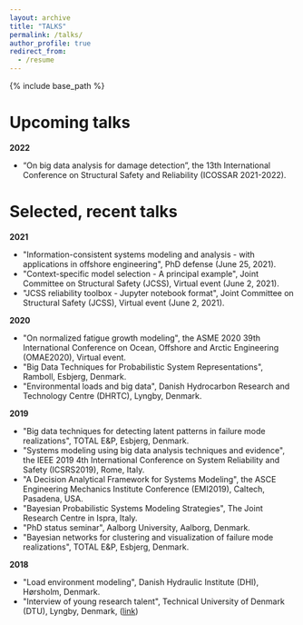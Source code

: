 ```yaml
---
layout: archive
title: "TALKS"
permalink: /talks/
author_profile: true
redirect_from:
  - /resume
---
```


{% include base_path %}

Upcoming talks
====

**2022**

* “On big data analysis for damage detection”, the 13th International Conference on Structural Safety and Reliability (ICOSSAR 2021-2022).

Selected, recent talks
====

**2021**

* "Information-consistent systems modeling and analysis - with applications in offshore engineering", PhD defense (June 25, 2021).
* "Context-specific model selection - A principal example", Joint Committee on Structural Safety (JCSS), Virtual event (June 2, 2021).
* "JCSS reliability toolbox - Jupyter notebook format", Joint Committee on Structural Safety (JCSS), Virtual event (June 2, 2021).

**2020**

* "On normalized fatigue growth modeling", the ASME 2020 39th International Conference on Ocean, Offshore and Arctic Engineering (OMAE2020), Virtual event.
* "Big Data Techniques for Probabilistic System Representations", Ramboll, Esbjerg, Denmark.
* "Environmental loads and big data", Danish Hydrocarbon Research and Technology Centre (DHRTC), Lyngby, Denmark.

**2019**

* "Big data techniques for detecting latent patterns in failure mode realizations", TOTAL E&P, Esbjerg, Denmark.
* "Systems modeling using big data analysis techniques and evidence", the IEEE 2019 4th International Conference on System Reliability and Safety (ICSRS2019), Rome, Italy.
* "A Decision Analytical Framework for Systems Modeling", the ASCE Engineering Mechanics Institute Conference (EMI2019), Caltech, Pasadena, USA.
* "Bayesian Probabilistic Systems Modeling Strategies", The Joint Research Centre in Ispra, Italy.
* "PhD status seminar", Aalborg University, Aalborg, Denmark.
* "Bayesian networks for clustering and visualization of failure mode realizations", TOTAL E&P, Esbjerg, Denmark.

**2018**

* "Load environment modeling", Danish Hydraulic Institute (DHI), Hørsholm, Denmark. 
* "Interview of young research talent", Technical University of Denmark (DTU), Lyngby, Denmark, ([link](https://www.oilgas.dtu.dk/english/research/work-programmes-and-research/ctr-3/sebastian-toelboell-glavind))
